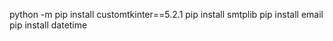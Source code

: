 python -m pip install customtkinter==5.2.1
pip install smtplib
pip install email
pip install datetime
